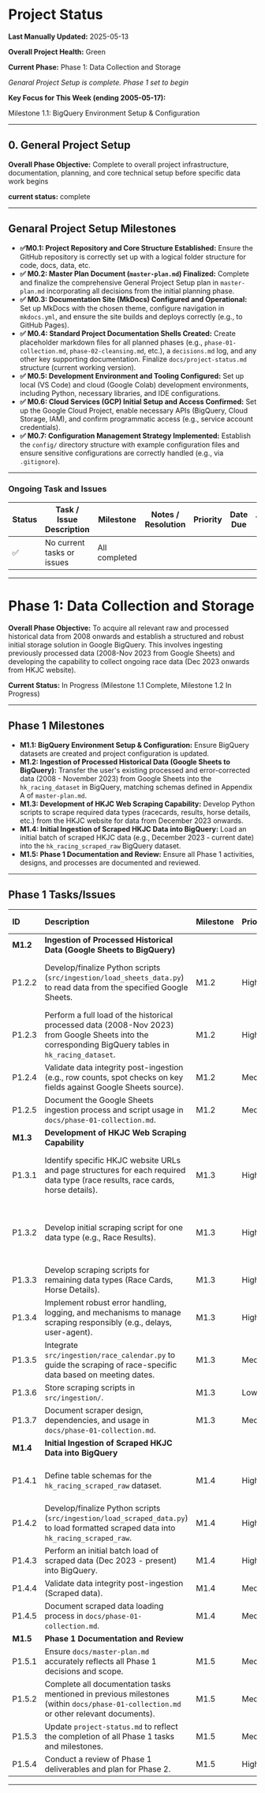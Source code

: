 # Project Status

**Last Manually Updated:** 2025-05-13

**Overall Project Health:** Green

**Current Phase:** Phase 1: Data Collection and Storage

*Genaral Project Setup is complete. Phase 1 set to begin*

**Key Focus for This Week (ending 2005-05-17):**

Milestone 1.1: BigQuery Environment Setup & Configuration

---
## 0. General Project Setup

**Overall Phase Objective:** Complete to overall project infrastructure, documentation, planning, and core technical setup before specific data work begins

**current status:** complete

---

## Genaral Project Setup Milestones

* **✅M0.1: Project Repository and Core Structure Established:** Ensure the GitHub repository is correctly set up with a logical folder structure for code, docs, data, etc.
* **✅ M0.2: Master Plan Document (`master-plan.md`) Finalized:** Complete and finalize the comprehensive General Project Setup plan in `master-plan.md` incorporating all decisions from the initial planning phase.
* **✅ M0.3: Documentation Site (MkDocs) Configured and Operational:** Set up MkDocs with the chosen theme, configure navigation in `mkdocs.yml`, and ensure the site builds and deploys correctly (e.g., to GitHub Pages).
* **✅ M0.4: Standard Project Documentation Shells Created:** Create placeholder markdown files for all planned phases (e.g., `phase-01-collection.md`, `phase-02-cleansing.md`, etc.), a `decisions.md` log, and any other key supporting documentation. Finalize `docs/project-status.md` structure (current working version).
* **✅  M0.5: Development Environment and Tooling Configured:** Set up local (VS Code) and cloud (Google Colab) development environments, including Python, necessary libraries, and IDE configurations.
* **✅ M0.6: Cloud Services (GCP) Initial Setup and Access Confirmed:** Set up the Google Cloud Project, enable necessary APIs (BigQuery, Cloud Storage, IAM), and confirm programmatic access (e.g., service account credentials).
* **✅ M0.7: Configuration Management Strategy Implemented:** Establish the `config/` directory structure with example configuration files and ensure sensitive configurations are correctly handled (e.g., via `.gitignore`).


---

### Ongoing Task and Issues

| Status | Task / Issue Description                                       | Milestone | Notes / Resolution                                                                                                | Priority | Date Due   | Tags                                  |
|--------|----------------------------------------------------------------|-----------|-------------------------------------------------------------------------------------------------------------------|----------|------------|-------------------------------------                    |
| ✅     | No current tasks or issues          | All completed |   |   |   |



---

# Phase 1: Data Collection and Storage

**Overall Phase Objective:** To acquire all relevant raw and processed historical data from 2008 onwards and establish a structured and robust initial storage solution in Google BigQuery. This involves ingesting previously processed data (2008-Nov 2023 from Google Sheets) and developing the capability to collect ongoing race data (Dec 2023 onwards from HKJC website).

**Current Status:** In Progress (Milestone 1.1 Complete, Milestone 1.2 In Progress)

---

## Phase 1 Milestones

* **M1.1: BigQuery Environment Setup & Configuration:** Ensure BigQuery datasets are created and project configuration is updated.
* **M1.2: Ingestion of Processed Historical Data (Google Sheets to BigQuery):** Transfer the user's existing processed and error-corrected data (2008 - November 2023) from Google Sheets into the `hk_racing_dataset` in BigQuery, matching schemas defined in Appendix A of `master-plan.md`.
* **M1.3: Development of HKJC Web Scraping Capability:** Develop Python scripts to scrape required data types (racecards, results, horse details, etc.) from the HKJC website for data from December 2023 onwards.
* **M1.4: Initial Ingestion of Scraped HKJC Data into BigQuery:** Load an initial batch of scraped HKJC data (e.g., December 2023 - current date) into the `hk_racing_scraped_raw` BigQuery dataset.
* **M1.5: Phase 1 Documentation and Review:** Ensure all Phase 1 activities, designs, and processes are documented and reviewed.

---

## Phase 1 Tasks/Issues

| ID       | Description                                                                                                | Milestone | Priority | Status | Due Date   | Notes                                                                   |
| :------- | :--------------------------------------------------------------------------------------------------------- | :-------- | :------- | :----- | :--------- | :---------------------------------------------------------------------- |
| **M1.2** | **Ingestion of Processed Historical Data (Google Sheets to BigQuery)** |           |          |        |            |                                                                         |
| P1.2.2   | Develop/finalize Python scripts (`src/ingestion/load_sheets_data.py`) to read data from the specified Google Sheets. | M1.2      | High     | Open   |            | Parameterize Sheet names/IDs and target BigQuery table names. Implement robust error handling and logging. |
| P1.2.3   | Perform a full load of the historical processed data (2008-Nov 2023) from Google Sheets into the corresponding BigQuery tables in `hk_racing_dataset`. | M1.2      | High     | Open   |            | Ensure data conforms to schemas in Appendix A.                          |
| P1.2.4   | Validate data integrity post-ingestion (e.g., row counts, spot checks on key fields against Google Sheets source). | M1.2      | Medium   | Open   |            |                                                                         |
| P1.2.5   | Document the Google Sheets ingestion process and script usage in `docs/phase-01-collection.md`.            | M1.2      | Medium   | Open   |            |                                                                         |
| **M1.3** | **Development of HKJC Web Scraping Capability** |           |          |        |            |                                                                         |
| P1.3.1   | Identify specific HKJC website URLs and page structures for each required data type (race results, race cards, horse details). | M1.3      | High     | Open   |            | Investigate if Playwright/Selenium is needed or if `requests`/`BeautifulSoup` is sufficient. |
| P1.3.2   | Develop initial scraping script for one data type (e.g., Race Results).                                    | M1.3      | High     | Open   |            | Handle pagination, navigation. Define preliminary data formatting. Structure output for `hk_racing_scraped_raw`. |
| P1.3.3   | Develop scraping scripts for remaining data types (Race Cards, Horse Details).                             | M1.3      | High     | Open   |            |                                                                         |
| P1.3.4   | Implement robust error handling, logging, and mechanisms to manage scraping responsibly (e.g., delays, user-agent). | M1.3      | High     | Open   |            |                                                                         |
| P1.3.5   | Integrate `src/ingestion/race_calendar.py` to guide the scraping of race-specific data based on meeting dates. | M1.3      | Medium   | Open   |            |                                                                         |
| P1.3.6   | Store scraping scripts in `src/ingestion/`.                                                                | M1.3      | Low      | Open   |            | Code organization.                                                      |
| P1.3.7   | Document scraper design, dependencies, and usage in `docs/phase-01-collection.md`.                         | M1.3      | Medium   | Open   |            |                                                                         |
| **M1.4** | **Initial Ingestion of Scraped HKJC Data into BigQuery** |           |          |        |            |                                                                         |
| P1.4.1   | Define table schemas for the `hk_racing_scraped_raw` dataset.                                              | M1.4      | High     | Open   |            | These should initially be flexible to accommodate the raw scraped data structure. |
| P1.4.2   | Develop/finalize Python scripts (`src/ingestion/load_scraped_data.py`) to load formatted scraped data into `hk_racing_scraped_raw`. | M1.4      | High     | Open   |            | From intermediate JSON/CSV files or directly from scraper output.       |
| P1.4.3   | Perform an initial batch load of scraped data (Dec 2023 - present) into BigQuery.                             | M1.4      | High     | Open   |            |                                                                         |
| P1.4.4   | Validate data integrity post-ingestion (Scraped data).                                                     | M1.4      | Medium   | Open   |            |                                                                         |
| P1.4.5   | Document scraped data loading process in `docs/phase-01-collection.md`.                                    | M1.4      | Medium   | Open   |            |                                                                         |
| **M1.5** | **Phase 1 Documentation and Review** |           |          |        |            |                                                                         |
| P1.5.1   | Ensure `docs/master-plan.md` accurately reflects all Phase 1 decisions and scope.                          | M1.5      | Medium   | Open   |            | Confirm Appendix A is complete and accurate.                            |
| P1.5.2   | Complete all documentation tasks mentioned in previous milestones (within `docs/phase-01-collection.md` or other relevant documents). | M1.5      | Medium   | Open   |            | Consolidate documentation for ingestion scripts, scraper design etc.    |
| P1.5.3   | Update `project-status.md` to reflect the completion of all Phase 1 tasks and milestones.                  | M1.5      | Medium   | Open   |            |                                                                         |
| P1.5.4   | Conduct a review of Phase 1 deliverables and plan for Phase 2.                                               | M1.5      | High     | Open   |            |                                                                         |

---
